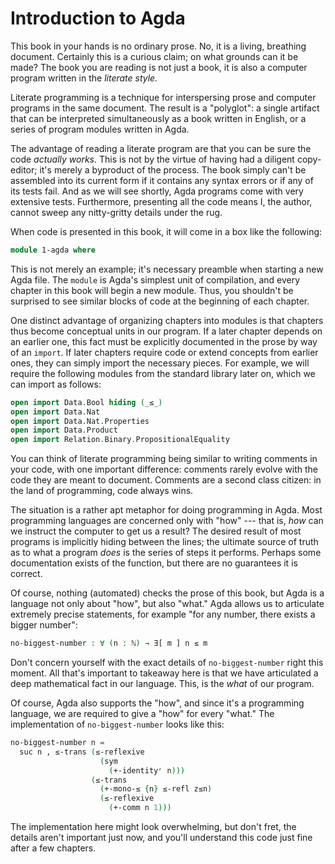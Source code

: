 # Introduction to Agda

This book in your hands is no ordinary prose. No, it is a living, breathing
document. Certainly this is a curious claim; on what grounds can it be made? The
book you are reading is not just a book, it is also a computer program written
in the *literate style.*

Literate programming is a technique for interspersing prose and computer
programs in the same document. The result is a "polyglot": a single artifact
that can be interpreted simultaneously as a book written in English, or a series
of program modules written in Agda.

The advantage of reading a literate program are that you can be sure the code
*actually works.* This is not by the virtue of having had a diligent
copy-editor; it's merely a byproduct of the process. The book simply can't be
assembled into its current form if it contains any syntax errors or if any of
its tests fail. And as we will see shortly, Agda programs come with very
extensive tests. Furthermore, presenting all the code means I, the author,
cannot sweep any nitty-gritty details under the rug.

When code is presented in this book, it will come in a box like the following:

```agda
module 1-agda where
```

This is not merely an example; it's necessary preamble when starting a new Agda
file. The `module` is Agda's simplest unit of compilation, and every chapter in
this book will begin a new module. Thus, you shouldn't be surprised to see
similar blocks of code at the beginning of each chapter.

One distinct advantage of organizing chapters into modules is that chapters thus
become conceptual units in our program. If a later chapter depends on an earlier
one, this fact must be explicitly documented in the prose by way of an `import`.
If later chapters require code or extend concepts from earlier ones, they can
simply import the necessary pieces. For example, we will require the following
modules from the standard library later on, which we can import as follows:

```agda
open import Data.Bool hiding (_≤_)
open import Data.Nat
open import Data.Nat.Properties
open import Data.Product
open import Relation.Binary.PropositionalEquality
```

You can think of literate programming being similar to writing comments in your
code, with one important difference: comments rarely evolve with the code they
are meant to document. Comments are a second class citizen: in the land of
programming, code always wins.

The situation is a rather apt metaphor for doing programming in Agda. Most
programming languages are concerned only with "how" --- that is, *how* can we
instruct the computer to get us a result? The desired result of most programs is
implicitly hiding between the lines; the ultimate source of truth as to what a
program *does* is the series of steps it performs. Perhaps some documentation
exists of the function, but there are no guarantees it is correct.

Of course, nothing (automated) checks the prose of this book, but Agda is a
language not only about "how", but also "what." Agda allows us to articulate
extremely precise statements, for example "for any number, there exists a bigger
number":

```agda
no-biggest-number : ∀ (n : ℕ) → ∃[ m ] n ≤ m
```

Don't concern yourself with the exact details of `no-biggest-number` right this
moment. All that's important to takeaway here is that we have articulated a deep
mathematical fact in our language. This, is the *what* of our program.

Of course, Agda also supports the "how", and since it's a programming language,
we are required to give a "how" for every "what." The implementation of
`no-biggest-number` looks like this:

```agda
no-biggest-number n =
  suc n , ≤-trans (≤-reflexive
                    (sym
                      (+-identityʳ n)))
                  (≤-trans
                    (+-mono-≤ {n} ≤-refl z≤n)
                    (≤-reflexive
                      (+-comm n 1)))
```

The implementation here might look overwhelming, but don't fret, the details
aren't important just now, and you'll understand this code just fine after a few
chapters.

